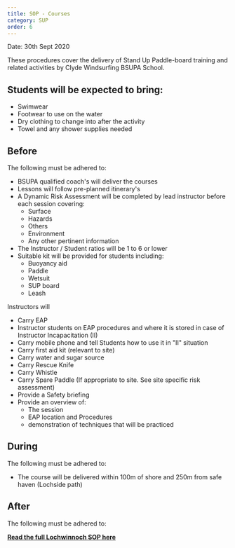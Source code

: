 ```yaml
---
title: SOP - Courses
category: SUP
order: 6
---
```

Date: 30th Sept 2020

These procedures cover the delivery of Stand Up Paddle-board training and related activities by Clyde Windsurfing BSUPA School.

## Students will be expected to bring:
  - Swimwear
  - Footwear to use on the water
  - Dry clothing to change into after the activity
  - Towel and any shower supplies needed


## Before
The following must be adhered to:
- BSUPA qualified coach's will deliver the courses
- Lessons will follow pre-planned itinerary's
- A Dynamic Risk Assessment will be completed by lead instructor before each session covering:
  - Surface
  - Hazards
  - Others
  - Environment
  - Any other pertinent information
- The Instructor / Student ratios will be 1 to 6 or lower
- Suitable kit will be provided for students including:
  - Buoyancy aid
  - Paddle
  - Wetsuit
  - SUP board
  - Leash

Instructors will
  - Carry EAP
  - Instructor students on EAP procedures and where it is stored in case of Instructor Incapacitation (II)
  - Carry mobile phone and tell Students how to use it in "II" situation
  - Carry first aid kit (relevant to site)
  - Carry water and sugar source
  - Carry Rescue Knife
  - Carry Whistle
  - Carry Spare Paddle (If appropriate to site. See site specific risk assessment)
  - Provide a Safety briefing
  - Provide an overview of:
    - The session
    - EAP location and Procedures
    - demonstration of techniques that will be practiced



## During
The following must be adhered to:
- The course will be delivered within 100m of shore and 250m from safe haven (Lochside path)


## After
The following must be adhered to:



**[Read the full Lochwinnoch SOP here](/clyde/files/SOP.pdf)**
